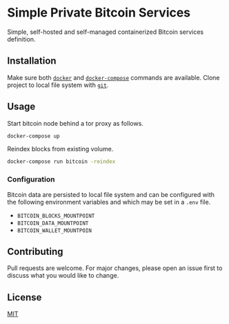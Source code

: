 # Simple Private Bitcoin Services

Simple, self-hosted and self-managed containerized Bitcoin services definition.

## Installation

Make sure both [`docker`](https://www.docker.com/get-started) and [`docker-compose`](https://docs.docker.com/compose/cli-command/#installing-compose-v2) commands are available.
Clone project to local file system with [`git`](https://git-scm.com/).

## Usage

Start bitcoin node behind a tor proxy as follows.

```bash
docker-compose up
```

Reindex blocks from existing volume.

```bash
docker-compose run bitcoin -reindex
```

### Configuration

Bitcoin data are persisted to local file system and can be configured with the following environment variables and which may be set in a `.env` file.

* `BITCOIN_BLOCKS_MOUNTPOINT`
* `BITCOIN_DATA_MOUNTPOINT`
* `BITCOIN_WALLET_MOUNTPOIN`

## Contributing

Pull requests are welcome. For major changes, please open an issue first to discuss what you would like to change.

## License

[MIT](https://choosealicense.com/licenses/mit/)

